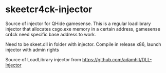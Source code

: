 # skeetcr4ck-injector
Source of injector for QHide gamesense.
This is a regular loadlibrary injector that allocates csgo.exe memory in a certain address, gamesense cr4ck need specific base address to work.

Need to be skeet.dll in folder with injector.
Compile in release x86, launch injector with admin rights

Source of LoadLibrary injector from https://github.com/adamhlt/DLL-Injector
